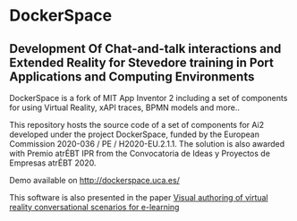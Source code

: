 # DockerSpace
## Development Of Chat-and-talk interactions and Extended Reality for Stevedore training in Port Applications and Computing Environments

DockerSpace is a fork of MIT App Inventor 2 including a set of components for using Virtual Reality, xAPI traces, BPMN models and more.. 

This repository hosts the source code of a set of components for Ai2 developed under the project DockerSpace, funded by the European Commission 2020-036 / PE / H2020-EU.2.1.1. 
The solution is also awarded with Premio atrÉBT IPR from the Convocatoria de Ideas y Proyectos de Empresas atrÉBT 2020.

Demo available on http://dockerspace.uca.es/

This software is also presented in the paper [Visual authoring of virtual reality conversational scenarios for e-learning](https://link.springer.com/article/10.1007/s10209-022-00934-3)



